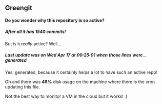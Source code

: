## Greengit

#### Do you wonder why this repository is so active?

##### After all it has 1540 commits!

But is it *really* active? Well...

##### Last update was on Wed Apr 17 at 00:25:01 when those lines were... generated

Yes, generated, because it certainly helps a lot to have such an active repo!

Oh and there was **46%** disk usage on the machine
where there is the cron updating this file.

Not the best way to monitor a VM in the cloud but it works! :)

